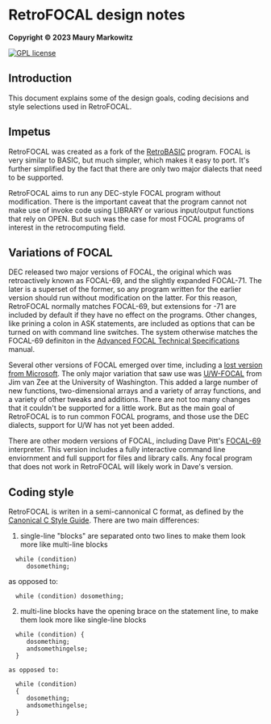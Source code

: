 RetroFOCAL design notes
=======================

**Copyright © 2023 Maury Markowitz**

[![GPL license](http://img.shields.io/badge/license-GPL-brightgreen.svg)](https://opensource.org/licenses/gpl-license)

## Introduction

This document explains some of the design goals, coding decisions and style selections used in RetroFOCAL.

## Impetus

RetroFOCAL was created as a fork of the [RetroBASIC](https://github.com/maurymarkowitz/RetroBASIC) program. FOCAL is very similar to BASIC, but much simpler, which makes it easy to port. It's further simplified by the fact that there are only two major dialects that need to be supported.

RetroFOCAL aims to run any DEC-style FOCAL program without modification. There is the important caveat that the program cannot not make use of invoke code using LIBRARY or various input/output functions that rely on OPEN. But such was the case for most FOCAL programs of interest in the retrocomputing field.

## Variations of FOCAL

DEC released two major versions of FOCAL, the original which was retroactively known as FOCAL-69, and the slightly expanded FOCAL-71. The later is a superset of the former, so  any program written for the earlier version should run without modification on the latter. For this reason, RetroFOCAL normally matches FOCAL-69, but extensions for -71 are included by default if they have no effect on the programs. Other changes, like prining a colon in ASK statements, are included as options that can be turned on with command line switches. The system otherwise matches the FOCAL-69 definiton in the [Advanced FOCAL Technical Specifications](http://bitsavers.trailing-edge.com/pdf/dec/pdp8/focal/DEC-08-AJBB-DL_Advanced_FOCAL_Technical_Specification_Apr69.pdf) manual.

Several other versions of FOCAL emerged over time, including a [lost version from Microsoft](https://devblogs.microsoft.com/oldnewthing/20200616-00/?p=103869). The only major variation that saw use was [U/W-FOCAL](https://www.grc.com/pdp-8/docs/FOCAL_Reference_Manual.pdf) from Jim van Zee at the University of Washington. This added a large number of new functions, two-dimensional arrays and a variety of array functions, and a variety of other tweaks and additions. There are not too many changes that it couldn't be supported for a little work. But as the main goal of RetroFOCAL is to run common FOCAL programs, and those use the DEC dialects, support for U/W has not yet been added.

There are other modern versions of FOCAL, including Dave Pitt's [FOCAL-69](https://github.com/AndrewSav/focal-69) interpreter. This version includes a fully interactive command line enviornment and full support for files and library calls. Any focal program that does not work in RetroFOCAL will likely work in Dave's version.

## Coding style

RetroFOCAL is writen in a semi-cannonical C format, as defined by the [Canonical C Style Guide](https://people.canonical.com/~msawicz/guides/c/cguide.html). There are two main differences:

1) single-line "blocks" are separated onto two lines to make them look more like multi-line blocks
```
  while (condition)
     dosomething;
```
  as opposed to:

```
  while (condition) dosomething;
```
2) multi-line blocks have the opening brace on the statement line, to make them look more like single-line blocks
```
  while (condition) {
     dosomething;
     andsomethingelse;
  }
```
    as opposed to:

```
  while (condition)
  {
     dosomething;
     andsomethingelse;
  }
```
